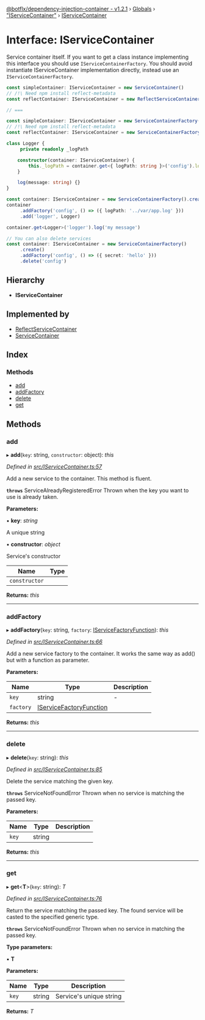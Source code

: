 [@botflx/dependency-injection-container - v1.2.1](../README.md) › [Globals](../globals.md) › ["IServiceContainer"](../modules/_iservicecontainer_.md) › [IServiceContainer](_iservicecontainer_.iservicecontainer.md)

# Interface: IServiceContainer

Service container itself.
If you want to get a class instance implementing this interface you should use `IServiceContainerFactory`.
You should avoid instantiate IServiceContainer implementation directly, instead use an `IServiceContainerFactory`.

```typescript
const simpleContainer: IServiceContainer = new ServiceContainer()
// /!\ Need npm install reflect-metadata
const reflectContainer: IServiceContainer = new ReflectServiceContainer()

// ===

const simpleContainer: IServiceContainer = new ServiceContainerFactory().create()
// /!\ Need npm install reflect-metadata
const reflectContainer: IServiceContainer = new ServiceContainerFactory({ useReflection: true }).create()
```

```typescript
class Logger {
     private readonly _logPath

    constructor(container: IServiceContainer) {
        this._logPath = container.get<{ logPath: string }>('config').logPath
    }

    log(message: string) {}
}

const container: IServiceContainer = new ServiceContainerFactory().create()
container
     .addFactory('config', () => ({ logPath: '../var/app.log' }))
     .add('logger', Logger)

container.get<Logger>('logger').log('my message')
```

```typescript
// You can also delete services
const container: IServiceContainer = new ServiceContainerFactory()
     .create()
     .addFactory('config', () => ({ secret: 'hello' }))
     .delete('config')
```

## Hierarchy

* **IServiceContainer**

## Implemented by

* [ReflectServiceContainer](../classes/_reflectservicecontainer_.reflectservicecontainer.md)
* [ServiceContainer](../classes/_servicecontainer_.servicecontainer.md)

## Index

### Methods

* [add](_iservicecontainer_.iservicecontainer.md#add)
* [addFactory](_iservicecontainer_.iservicecontainer.md#addfactory)
* [delete](_iservicecontainer_.iservicecontainer.md#delete)
* [get](_iservicecontainer_.iservicecontainer.md#get)

## Methods

###  add

▸ **add**(`key`: string, `constructor`: object): *this*

*Defined in [src/IServiceContainer.ts:57](https://github.com/botflux/dependency-injection-container/blob/e0ed624/src/IServiceContainer.ts#L57)*

Add a new service to the container.
This method is fluent.

**`throws`** ServiceAlreadyRegisteredError Thrown when the key you want to use is already taken.

**Parameters:**

▪ **key**: *string*

A unique string

▪ **constructor**: *object*

Service's constructor

Name | Type |
------ | ------ |
`constructor` |  |

**Returns:** *this*

___

###  addFactory

▸ **addFactory**(`key`: string, `factory`: [IServiceFactoryFunction](_iservicefactoryfunction_.iservicefactoryfunction.md)): *this*

*Defined in [src/IServiceContainer.ts:66](https://github.com/botflux/dependency-injection-container/blob/e0ed624/src/IServiceContainer.ts#L66)*

Add a new service factory to the container.
It works the same way as add() but with a function as parameter.

**Parameters:**

Name | Type | Description |
------ | ------ | ------ |
`key` | string | - |
`factory` | [IServiceFactoryFunction](_iservicefactoryfunction_.iservicefactoryfunction.md) |   |

**Returns:** *this*

___

###  delete

▸ **delete**(`key`: string): *this*

*Defined in [src/IServiceContainer.ts:85](https://github.com/botflux/dependency-injection-container/blob/e0ed624/src/IServiceContainer.ts#L85)*

Delete the service matching the given key.

**`throws`** ServiceNotFoundError Thrown when no service is matching the passed key.

**Parameters:**

Name | Type | Description |
------ | ------ | ------ |
`key` | string |   |

**Returns:** *this*

___

###  get

▸ **get**<**T**>(`key`: string): *T*

*Defined in [src/IServiceContainer.ts:76](https://github.com/botflux/dependency-injection-container/blob/e0ed624/src/IServiceContainer.ts#L76)*

Return the service matching the passed key.
The found service will be casted to the specified generic type.

**`throws`** ServiceNotFoundError Thrown when no service in matching the passed key.

**Type parameters:**

▪ **T**

**Parameters:**

Name | Type | Description |
------ | ------ | ------ |
`key` | string | Service's unique string  |

**Returns:** *T*
